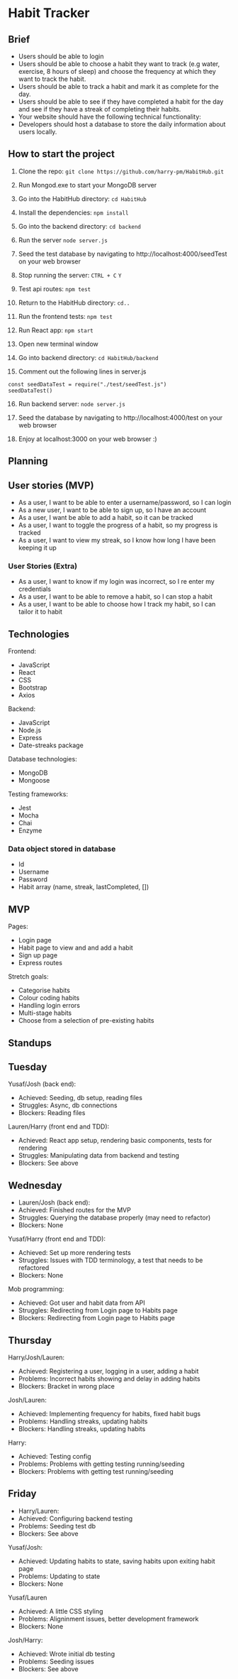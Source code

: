 # Habit Tracker

## Brief
- Users should be able to login
- Users should be able to choose a habit they want to track (e.g water, exercise, 8 hours of sleep) and choose the frequency at which they want to track the habit.
- Users should be able to track a habit and mark it as complete for the day.
- Users should be able to see if they have completed a habit for the day and see if they have a streak of completing their habits.
- Your website should have the following technical functionality:
- Developers should host a database to store the daily information about users locally.

## How to start the project

1. Clone the repo:
``` git clone https://github.com/harry-pm/HabitHub.git ```

2. Run Mongod.exe to start your MongoDB server

3. Go into the HabitHub directory:
``` cd HabitHub ```

4. Install the dependencies:
``` npm install ```

5. Go into the backend directory:
``` cd backend ```

6. Run the server
``` node server.js ```

7. Seed the test database by navigating to http://localhost:4000/seedTest on your web browser

8. Stop running the server:
``` CTRL + C ```
``` Y ```

9. Test api routes:
``` npm test ```

10. Return to the HabitHub directory:
``` cd.. ```

11. Run the frontend tests:
``` npm test ```

12. Run React app:
``` npm start ```

13. Open new terminal window

14. Go into backend directory:
``` cd HabitHub/backend ```

15. Comment out the following lines in server.js
```
const seedDataTest = require("./test/seedTest.js")
seedDataTest()
```

16. Run backend server:
``` node server.js ```

17.  Seed the database by navigating to http://localhost:4000/test on your web browser

18. Enjoy at localhost:3000 on your web browser :)

## Planning

## User stories (MVP)
- As a user, I want to be able to enter a username/password, so I can login
- As a new user, I want to be able to sign up, so I have an account
- As a user, I want be able to add a habit, so it can be tracked
- As a user, I want to toggle the progress of a habit, so my progress is tracked
- As a user, I want to view my streak, so I know how long I have been keeping it up

### User Stories (Extra)
- As a user, I want to know if my login was incorrect, so I re enter my credentials
- As a user, I want to be able to remove a habit, so I can stop a habit
- As a user, I want to be able to choose how I track my habit, so I can tailor it to habit

## Technologies
Frontend:
- JavaScript
- React
- CSS
- Bootstrap
- Axios

Backend:
- JavaScript
- Node.js
- Express
- Date-streaks package

Database technologies:
- MongoDB
- Mongoose

Testing frameworks:
- Jest
- Mocha
- Chai
- Enzyme

### Data object stored in database
- Id
- Username
- Password
- Habit array (name, streak, lastCompleted, [])

## MVP
Pages:
- Login page
- Habit page to view and and add a habit
- Sign up page
- Express routes

Stretch goals:
- Categorise habits
- Colour coding habits
- Handling login errors
- Multi-stage habits
- Choose from a selection of pre-existing habits

## Standups

## Tuesday

Yusaf/Josh (back end):
- Achieved: Seeding, db setup, reading files
- Struggles: Async, db connections
- Blockers: Reading files

Lauren/Harry (front end and TDD):
- Achieved: React app setup, rendering basic components, tests for rendering
- Struggles: Manipulating data from backend and testing
- Blockers: See above

## Wednesday

- Lauren/Josh (back end):
- Achieved: Finished routes for the MVP
- Struggles: Querying the database properly (may need to refactor)
- Blockers: None

Yusaf/Harry (front end and TDD): 
- Achieved: Set up more rendering tests
- Struggles: Issues with TDD terminology, a test that needs to be refactored
- Blockers: None

Mob programming:
- Achieved: Got user and habit data from API
- Struggles: Redirecting from Login page to Habits page
- Blockers: Redirecting from Login page to Habits page

## Thursday

Harry/Josh/Lauren:
- Achieved: Registering a user, logging in a user, adding a habit
- Problems: Incorrect habits showing and delay in adding habits
- Blockers: Bracket in wrong place

Josh/Lauren: 
- Achieved: Implementing frequency for habits, fixed habit bugs
- Problems: Handling streaks, updating habits
- Blockers: Handling streaks, updating habits

Harry:
- Achieved: Testing config
- Problems: Problems with getting testing running/seeding
- Blockers: Problems with getting test running/seeding

## Friday

- Harry/Lauren:
- Achieved: Configuring backend testing
- Problems: Seeding test db
- Blockers: See above

Yusaf/Josh:
- Achieved: Updating habits to state, saving habits upon exiting habit page
- Problems: Updating to state
- Blockers: None

Yusaf/Lauren 
- Achieved: A little CSS styling
- Problems: Aligninment issues, better development framework
- Blockers: None

Josh/Harry:
- Achieved: Wrote initial db testing
- Problems: Seeding issues
- Blockers: See above
